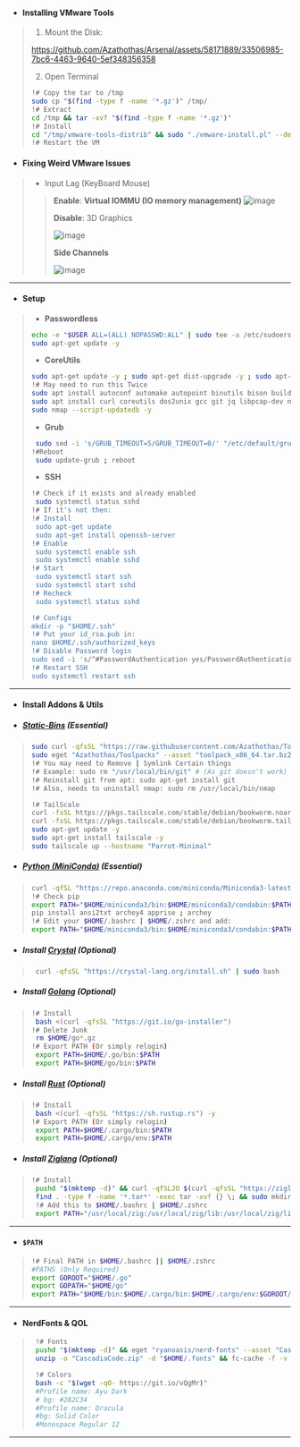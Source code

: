 - #### Installing VMware Tools
> 1. Mount the Disk:
> 
> https://github.com/Azathothas/Arsenal/assets/58171889/33506985-7bc6-4463-9640-5ef348356358
>
> 2. Open Terminal
> ```bash
> !# Copy the tar to /tmp
> sudo cp "$(find -type f -name '*.gz')" /tmp/
> !# Extract
> cd /tmp && tar -xvf "$(find -type f -name '*.gz')"
> !# Install
> cd "/tmp/vmware-tools-distrib" && sudo "./vmware-install.pl" --default
> !# Restart the VM
> ```
- #### Fixing Weird VMware Issues
> - Input Lag (KeyBoard Mouse)
> > **Enable**: **Virtual IOMMU (IO memory management)**
> > ![image](https://github.com/Azathothas/Arsenal/assets/58171889/6ab7cfd3-b7d2-4ee9-a5c5-703de19785da)
> > 
> > **Disable**: 3D Graphics
> > 
> > ![image](https://github.com/Azathothas/Arsenal/assets/58171889/12000c66-05ea-4ed9-8017-a8a420987f50)
> >
> > **Side Channels**
> > 
> > ![image](https://github.com/Azathothas/Arsenal/assets/58171889/b6763735-ba42-4733-8387-3889cc12e199)
> > 
---
- #### Setup
> - **Passwordless**
> ```bash
> echo -e "$USER ALL=(ALL) NOPASSWD:ALL" | sudo tee -a /etc/sudoers
> sudo apt-get update -y
> ```
> - **CoreUtils**
> ```bash
> sudo apt-get update -y ; sudo apt-get dist-upgrade -y ; sudo apt-get upgrade -y
> !# May need to run this Twice
> sudo apt install autoconf automake autopoint binutils bison build-essential ca-certificates coreutils curl dos2unix git gcc htop flex file jq moreutils wget xclip -y
> sudo apt install curl coreutils dos2unix gcc git jq libpcap-dev nmap wget xclip xsltproc -y
> sudo nmap --script-updatedb -y
> ```
> - **Grub**
> ```bash
>  sudo sed -i 's/GRUB_TIMEOUT=5/GRUB_TIMEOUT=0/' "/etc/default/grub"
> !#Reboot
>  sudo update-grub ; reboot 
> ```
> - **SSH**
> ```bash
> !# Check if it exists and already enabled
>  sudo systemctl status sshd
> !# If it's not then:
> !# Install
>  sudo apt-get update
>  sudo apt-get install openssh-server
> !# Enable
>  sudo systemctl enable ssh
>  sudo systemctl enable sshd
> !# Start
>  sudo systemctl start ssh
>  sudo systemctl start sshd
> !# Recheck
>  sudo systemctl status sshd
>
> !# Configs
> mkdir -p "$HOME/.ssh"
> !# Put your id_rsa.pub in:
> nano $HOME/.ssh/authorized_keys
> !# Disable Password login
> sudo sed -i 's/^#PasswordAuthentication yes/PasswordAuthentication no/' /etc/ssh/sshd_config
> !# Restart SSH
> sudo systemctl restart ssh
> ```
---
- #### Install Addons & Utils
- ##### [**Static-Bins**](https://github.com/Azathothas/Toolpacks) (Essential)
> ```bash
> sudo curl -qfsSL "https://raw.githubusercontent.com/Azathothas/Toolpacks/main/x86_64/eget" -o "/usr/local/bin/eget" && sudo chmod +xwr "/usr/local/bin/eget"
> sudo eget "Azathothas/Toolpacks" --asset "toolpack_x86_64.tar.bz2" --all --to "/usr/local/bin" && sudo chmod +xwr /usr/local/bin/*
> !# You may need to Remove | Symlink Certain things
> !# Example: sudo rm "/usr/local/bin/git" # (As git doesn't work)
> !# Reinstall git from apt: sudo apt-get install git
> !# Also, needs to uninstall nmap: sudo rm /usr/local/bin/nmap
>
> !# TailScale
> curl -fsSL https://pkgs.tailscale.com/stable/debian/bookworm.noarmor.gpg | sudo tee /usr/share/keyrings/tailscale-archive-keyring.gpg >/dev/null
> curl -fsSL https://pkgs.tailscale.com/stable/debian/bookworm.tailscale-keyring.list | sudo tee /etc/apt/sources.list.d/tailscale.list
> sudo apt-get update -y
> sudo apt-get install tailscale -y
> sudo tailscale up --hostname "Parrot-Minimal"
> 
> ```
 - ##### [Python (**MiniConda**)](https://docs.conda.io/projects/miniconda/en/latest/) (Essential)
> ```bash
> curl -qfSL "https://repo.anaconda.com/miniconda/Miniconda3-latest-Linux-x86_64.sh" -o /tmp/install_conda.sh && chmod +xwr "/tmp/install_conda.sh" && /tmp/install_conda.sh -b
> !# Check pip
> export PATH="$HOME/miniconda3/bin:$HOME/miniconda3/condabin:$PATH"
> pip install ansi2txt archey4 apprise ; archey
> !# Edit your $HOME/.bashrc | $HOME/.zshrc and add:
> export PATH="$HOME/miniconda3/bin:$HOME/miniconda3/condabin:$PATH"
> ```
- ##### Install [**Crystal**](https://crystal-lang.org/install/on_ubuntu/) (Optional)
> ```bash
>  curl -qfsSL "https://crystal-lang.org/install.sh" | sudo bash
> ```
- ##### Install [**Golang**](https://github.com/kerolloz/go-installer) (Optional)
> ```bash
> !# Install
>  bash <(curl -qfsSL "https://git.io/go-installer")
> !# Delete Junk
>  rm $HOME/go*.gz
> !# Export PATH (Or simply relogin)
>  export PATH=$HOME/.go/bin:$PATH
>  export PATH=$HOME/go/bin:$PATH
> ```
- ##### Install [**Rust**](https://www.rust-lang.org/tools/install) (Optional)
> ```bash
> !# Install
>  bash <(curl -qfsSL "https://sh.rustup.rs") -y 
> !# Export PATH (Or simply relogin)
>  export PATH=$HOME/.cargo/bin:$PATH
>  export PATH=$HOME/.cargo/env:$PATH
> ```
- ##### Install [**Ziglang**](https://ziglang.org/learn/getting-started/) (Optional)
> ```bash
> !# Install
>  pushd "$(mktemp -d)" && curl -qfSLJO $(curl -qfsSL "https://ziglang.org/download/index.json" | jq -r '.master | ."x86_64-linux".tarball')
>  find . -type f -name '*.tar*' -exec tar -xvf {} \; && sudo mkdir -p "/usr/local/zig" && sudo mv "$(find . -maxdepth 1 -type d | grep -v '^.$')"/* "/usr/local/zig" ; popd
>  !# Add this to $HOME/.bashrc | $HOME/.zshrc
>  export PATH="/usr/local/zig:/usr/local/zig/lib:/usr/local/zig/lib/include:$PATH"
> ```
---
- #### **`$PATH`**
> ```bash
> !# Final PATH in $HOME/.bashrc || $HOME/.zshrc
> #PATHS (Only Required)
> export GOROOT="$HOME/.go"
> export GOPATH="$HOME/go"
> export PATH="$HOME/bin:$HOME/.cargo/bin:$HOME/.cargo/env:$GOROOT/bin:$GOPATH/bin:$HOME/miniconda3/bin:$HOME/miniconda3/condabin:/usr/local/zig:/usr/local/zig/lib:/usr/local/zig/lib/include:$PATH"
> ```
---
- #### **NerdFonts** & **QOL**
> ```bash
>  !# Fonts
>  pushd "$(mktemp -d)" && eget "ryanoasis/nerd-fonts" --asset "CascadiaCode.zip" --to "CascadiaCode.zip" --download-only
>  unzip -o "CascadiaCode.zip" -d "$HOME/.fonts" && fc-cache -f -v ; sudo unzip -o "CascadiaCode.zip" -d "/usr/local/share/fonts" && sudo fc-cache -f -v ; popd
>
>  !# Colors
>  bash -c "$(wget -qO- https://git.io/vQgMr)"
>  #Profile name: Ayu Dark
>  # bg: #282C34
>  #Profile name: Dracula
>  #bg: Solid Color
>  #Monospace Regular 12
> ```
---
